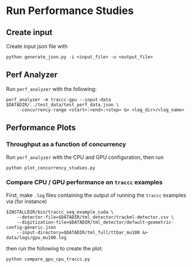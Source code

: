 # Run Performance Studies

## Create input 

Create input json file with 

```
python generate_json.py -i <input_file> -o <output_file>
```

## Perf Analyzer

Run `perf_analyzer` with the following:

```
perf_analyzer -m traccc-gpu --input-data $DATADIR/../test_data/test_perf_data.json \
    --concurrency-range <start>:<end>:<step> &> <log_dir>/<log_name>
```

## Performance Plots

### Throughput as a function of concurrency

Run `perf_analyzer` with the CPU and GPU configuration, then run

```
python plot_concurrency_studies.py
```

### Compare CPU / GPU performance on `traccc` examples

First, make `.log` files containing the output of running the `traccc` examples via (for instance)

```
$INSTALLDIR/bin/traccc_seq_example_cuda \
    --detector-file=$DATADIR/tml_detector/trackml-detector.csv \
    --digitization-file=$DATADIR/tml_detector/default-geometric-config-generic.json 
    --input-directory=$DATADIR/tml_full/ttbar_mu100 &> data/logs/gpu_mu100.log
```

then run the following to create the plot:

```
python compare_gpu_cpu_traccc.py
```